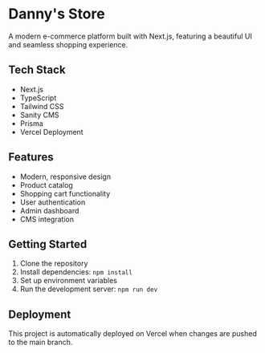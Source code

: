 # Danny's Store

A modern e-commerce platform built with Next.js, featuring a beautiful UI and seamless shopping experience.

## Tech Stack

- Next.js
- TypeScript
- Tailwind CSS
- Sanity CMS
- Prisma
- Vercel Deployment

## Features

- Modern, responsive design
- Product catalog
- Shopping cart functionality
- User authentication
- Admin dashboard
- CMS integration

## Getting Started

1. Clone the repository
2. Install dependencies: `npm install`
3. Set up environment variables
4. Run the development server: `npm run dev`

## Deployment

This project is automatically deployed on Vercel when changes are pushed to the main branch. 